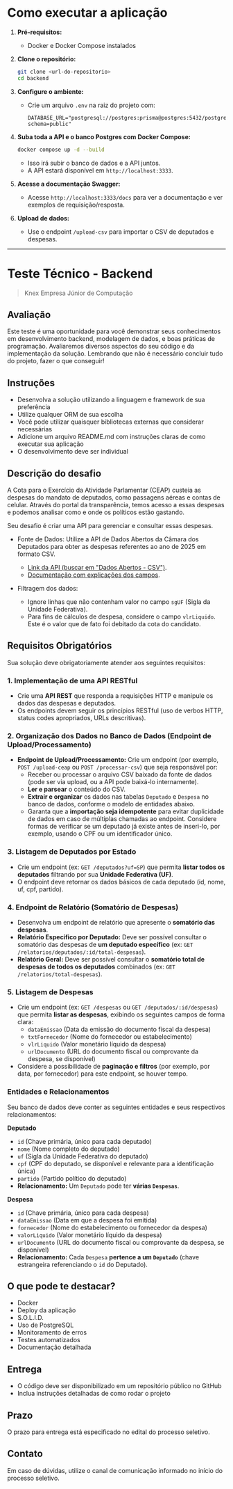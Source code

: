 # Como executar a aplicação

1. **Pré-requisitos:**
   - Docker e Docker Compose instalados

2. **Clone o repositório:**
   ```sh
   git clone <url-do-repositorio>
   cd backend
   ```

3. **Configure o ambiente:**
   - Crie um arquivo `.env` na raiz do projeto com:
     ```env
     DATABASE_URL="postgresql://postgres:prisma@postgres:5432/postgres?schema=public"
     ```

4. **Suba toda a API e o banco Postgres com Docker Compose:**
   ```sh
   docker compose up -d --build
   ```
   - Isso irá subir o banco de dados e a API juntos.
   - A API estará disponível em `http://localhost:3333`.

5. **Acesse a documentação Swagger:**
   - Acesse `http://localhost:3333/docs` para ver a documentação e ver exemplos de requisição/resposta.

6. **Upload de dados:**
    - Use o endpoint `/upload-csv` para importar o CSV de deputados e despesas.
---

# Teste Técnico - Backend

> Knex Empresa Júnior de Computação

## Avaliação

Este teste é uma oportunidade para você demonstrar seus conhecimentos em desenvolvimento backend, modelagem de dados, e boas práticas de programação. Avaliaremos diversos aspectos do seu código e da implementação da solução. Lembrando que não é necessário concluir tudo do projeto, fazer o que conseguir!

## Instruções

- Desenvolva a solução utilizando a linguagem e framework de sua preferência
- Utilize qualquer ORM de sua escolha
- Você pode utilizar quaisquer bibliotecas externas que considerar necessárias
- Adicione um arquivo README.md com instruções claras de como executar sua aplicação
- O desenvolvimento deve ser individual

## Descrição do desafio

A Cota para o Exercício da Atividade Parlamentar (CEAP) custeia as despesas do mandato de deputados, como passagens aéreas e contas de celular. Através do portal da transparência, temos acesso a essas despesas e podemos analisar como e onde os políticos estão gastando.

Seu desafio é criar uma API para gerenciar e consultar essas despesas.

- Fonte de Dados: Utilize a API de Dados Abertos da Câmara dos Deputados para obter as despesas referentes ao ano de 2025 em formato CSV.

  - [Link da API (buscar em "Dados Abertos - CSV")](https://dadosabertos.camara.leg.br/swagger/api.html?tab=staticfile#staticfile).
  - [Documentação com explicações dos campos](https://dadosabertos.camara.leg.br/howtouse/2023-12-26-dados-ceap.html).

- Filtragem dos dados:
  - Ignore linhas que não contenham valor no campo `sgUF` (Sigla da Unidade Federativa).
  - Para fins de cálculos de despesa, considere o campo `vlrLiquido`. Este é o valor que de fato foi debitado da cota do candidato.

## Requisitos Obrigatórios

Sua solução deve obrigatoriamente atender aos seguintes requisitos:

### 1. Implementação de uma API RESTful

- Crie uma **API REST** que responda a requisições HTTP e manipule os dados das despesas e deputados.
- Os endpoints devem seguir os princípios RESTful (uso de verbos HTTP, status codes apropriados, URLs descritivas).

### 2. Organização dos Dados no Banco de Dados (Endpoint de Upload/Processamento)

- **Endpoint de Upload/Processamento:** Crie um endpoint (por exemplo, `POST /upload-ceap` ou `POST /processar-csv`) que seja responsável por:
  - Receber ou processar o arquivo CSV baixado da fonte de dados (pode ser via upload, ou a API pode baixá-lo internamente).
  - **Ler e parsear** o conteúdo do CSV.
  - **Extrair e organizar** os dados nas tabelas `Deputado` e `Despesa` no banco de dados, conforme o modelo de entidades abaixo.
  - Garanta que a **importação seja idempotente** para evitar duplicidade de dados em caso de múltiplas chamadas ao endpoint. Considere formas de verificar se um deputado já existe antes de inseri-lo, por exemplo, usando o CPF ou um identificador único.

### 3. Listagem de Deputados por Estado

- Crie um endpoint (ex: `GET /deputados?uf=SP`) que permita **listar todos os deputados** filtrando por sua **Unidade Federativa (UF)**.
- O endpoint deve retornar os dados básicos de cada deputado (id, nome, uf, cpf, partido).

### 4. Endpoint de Relatório (Somatório de Despesas)

- Desenvolva um endpoint de relatório que apresente o **somatório das despesas**.
- **Relatório Específico por Deputado:** Deve ser possível consultar o somatório das despesas de **um deputado específico** (ex: `GET /relatorios/deputados/:id/total-despesas`).
- **Relatório Geral:** Deve ser possível consultar o **somatório total de despesas de todos os deputados** combinados (ex: `GET /relatorios/total-despesas`).

### 5. Listagem de Despesas

- Crie um endpoint (ex: `GET /despesas` ou `GET /deputados/:id/despesas`) que permita **listar as despesas**, exibindo os seguintes campos de forma clara:
  - `dataEmissao` (Data da emissão do documento fiscal da despesa)
  - `txtFornecedor` (Nome do fornecedor ou estabelecimento)
  - `vlrLiquido` (Valor monetário líquido da despesa)
  - `urlDocumento` (URL do documento fiscal ou comprovante da despesa, se disponível)
- Considere a possibilidade de **paginação e filtros** (por exemplo, por data, por fornecedor) para este endpoint, se houver tempo.

### Entidades e Relacionamentos

Seu banco de dados deve conter as seguintes entidades e seus respectivos relacionamentos:

**Deputado**

- `id` (Chave primária, único para cada deputado)
- `nome` (Nome completo do deputado)
- `uf` (Sigla da Unidade Federativa do deputado)
- `cpf` (CPF do deputado, se disponível e relevante para a identificação única)
- `partido` (Partido político do deputado)
- **Relacionamento:** Um `Deputado` pode ter **várias `Despesas`**.

**Despesa**

- `id` (Chave primária, único para cada despesa)
- `dataEmissao` (Data em que a despesa foi emitida)
- `fornecedor` (Nome do estabelecimento ou fornecedor da despesa)
- `valorLiquido` (Valor monetário líquido da despesa)
- `urlDocumento` (URL do documento fiscal ou comprovante da despesa, se disponível)
- **Relacionamento:** Cada `Despesa` **pertence a um `Deputado`** (chave estrangeira referenciando o `id` do Deputado).

## O que pode te destacar?

- Docker
- Deploy da aplicação
- S.O.L.I.D.
- Uso de PostgreSQL
- Monitoramento de erros
- Testes automatizados
- Documentação detalhada

## Entrega

- O código deve ser disponibilizado em um repositório público no GitHub
- Inclua instruções detalhadas de como rodar o projeto

## Prazo

O prazo para entrega está especificado no edital do processo seletivo.

## Contato

Em caso de dúvidas, utilize o canal de comunicação informado no início do processo seletivo.
